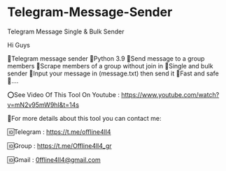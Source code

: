 # Telegram-Message-Sender
Telegram Message Single &amp; Bulk Sender


Hi Guys

💢Telegram message sender
📌Python 3.9
📌Send message to a group members
📌Scrape members of a group without join in
📌Single and bulk sender
📌Input your message in (message.txt) then send it
📌Fast and safe
📌....

⭕️See Video Of This Tool On Youtube : https://www.youtube.com/watch?v=mN2v95mW9hI&t=14s

💢For more details about this tool you can contact me:

🆔Telegram : https://t.me/offline4ll4​​

🆔Group : https://t.me/Offline4ll4_gr​

🆔Gmail : 0ffline4ll4@gmail.com
